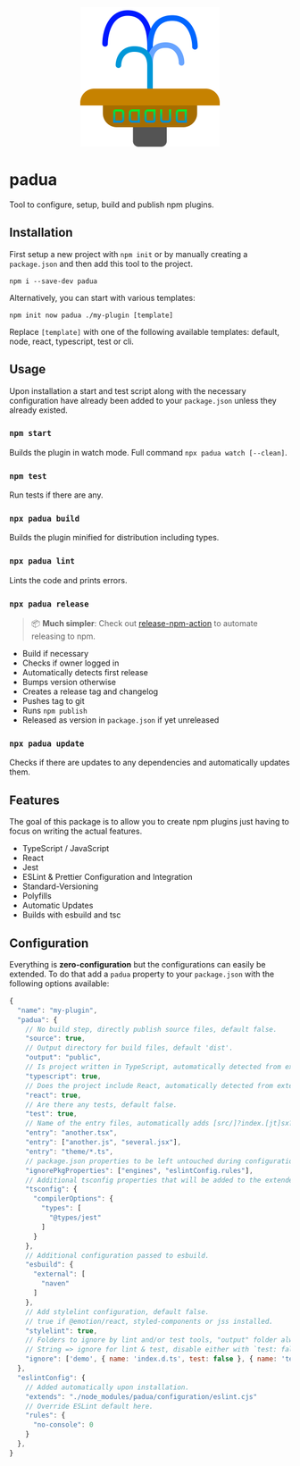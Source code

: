 <p align="center">
  <img src="https://github.com/tobua/padua/raw/main/logo.png" alt="padua" height="250">
</p>

# padua

Tool to configure, setup, build and publish npm plugins.

## Installation

First setup a new project with `npm init` or by manually creating a `package.json` and then add this tool to the project.

```
npm i --save-dev padua
```

Alternatively, you can start with various templates:

```
npm init now padua ./my-plugin [template]
```

Replace `[template]` with one of the following available templates: default, node, react, typescript, test or cli.

## Usage

Upon installation a start and test script along with the necessary configuration have already been added to your `package.json` unless they already existed.

### `npm start`

Builds the plugin in watch mode. Full command `npx padua watch [--clean]`.

### `npm test`

Run tests if there are any.

### `npx padua build`

Builds the plugin minified for distribution including types.

### `npx padua lint`

Lints the code and prints errors.

### `npx padua release`

> 📦 **Much simpler**: Check out [release-npm-action](https://github.com/tobua/release-npm-action) to automate releasing to npm.

- Build if necessary
- Checks if owner logged in
- Automatically detects first release
- Bumps version otherwise
- Creates a release tag and changelog
- Pushes tag to git
- Runs `npm publish`
- Released as version in `package.json` if yet unreleased

### `npx padua update`

Checks if there are updates to any dependencies and automatically updates them.

## Features

The goal of this package is to allow you to create npm plugins just having to focus on writing the actual features.

- TypeScript / JavaScript
- React
- Jest
- ESLint & Prettier Configuration and Integration
- Standard-Versioning
- Polyfills
- Automatic Updates
- Builds with esbuild and tsc

## Configuration

Everything is **zero-configuration** but the configurations can easily be extended. To do that add
a `padua` property to your `package.json` with the following options available:

```js
{
  "name": "my-plugin",
  "padua": {
    // No build step, directly publish source files, default false.
    "source": true,
    // Output directory for build files, default 'dist'.
    "output": "public",
    // Is project written in TypeScript, automatically detected from extension (ts).
    "typescript": true,
    // Does the project include React, automatically detected from extension (jsx, tsx).
    "react": true,
    // Are there any tests, default false.
    "test": true,
    // Name of the entry files, automatically adds [src/]?index.[jt]sx? files if available.
    "entry": "another.tsx",
    "entry": ["another.js", "several.jsx"],
    "entry": "theme/*.ts",
    // package.json properties to be left untouched during configuration.
    "ignorePkgProperties": ["engines", "eslintConfig.rules"],
    // Additional tsconfig properties that will be added to the extended tsconfig.json.
    "tsconfig": {
      "compilerOptions": {
        "types": [
          "@types/jest"
        ]
      }
    },
    // Additional configuration passed to esbuild.
    "esbuild": {
      "external": [
        "naven"
      ]
    },
    // Add stylelint configuration, default false.
    // true if @emotion/react, styled-components or jss installed.
    "stylelint": true,
    // Folders to ignore by lint and/or test tools, "output" folder always ignored.
    // String => ignore for lint & test, disable either with `test: false` or `lint: false`.
    "ignore": ['demo', { name: 'index.d.ts', test: false }, { name: 'test/fixture', lint: false }]
  },
  "eslintConfig": {
    // Added automatically upon installation.
    "extends": "./node_modules/padua/configuration/eslint.cjs"
    // Override ESLint default here.
    "rules": {
      "no-console": 0
    }
  },
}
```
